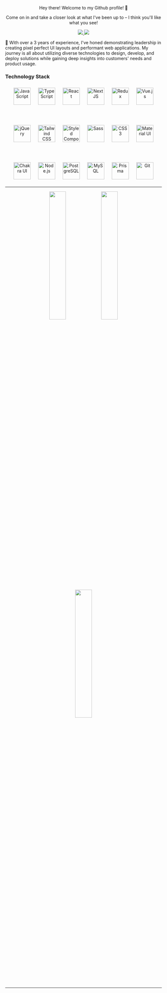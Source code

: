 <!--<p align="center"> 
<img src="https://github.com/ritik307/ritik307/blob/main/images/newbg(1).png" />
</p> -->
<br/>
<br/>
<p align="center"> 
Hey there! Welcome to my Github profile! 👋
</p>

<p align="center">
    <!--As a dedicated Frontend Engineer bursting with enthusiasm for crafting delightful digital experiences I invite you to
   <br/> -->
   Come on in and take a closer look at what I've been up to – I think you'll like what you see!
 
  <p align="center">
    <a href="https://www.linkedin.com/in/felipe-rodrigues-2929351b8/">
     <img src="https://img.shields.io/badge/-feliperodrigues-blue?style=flat-square&logo=linkedin&logoColor=white"/>
    </a>  
    <a href="mailto: dev.rodriguesfelipp@gmail.com">
     <img src="https://img.shields.io/badge/-felipprodrigues-c14438?style=flat-square&logo=Gmail&logoColor=white&link=mailto:dev.rodriguesfelipp@gmail.com"/>
   </a>
  </p>

  🚀 With over a 3 years of experience, I've honed demonstrating leadership in creating pixel perfect UI layouts and performant web applications. My journey is all about utilizing diverse technologies to design, develop, and deploy solutions while gaining deep insights into customers' needs and product usage.
 
</p> 

### Technology Stack

<p align="center">
  <a href="https://www.javascript.com/" target="_blank"><img style="margin: 10px" src="https://profilinator.rishav.dev/skills-assets/javascript-original.svg" alt="JavaScript" height="55" /></a>
  <a href="https://www.typescriptlang.org/" target="_blank"><img style="margin: 10px" src="https://profilinator.rishav.dev/skills-assets/typescript-original.svg" alt="TypeScript" height="55" /></a>
  <a href="https://reactjs.org/" target="_blank"><img style="margin: 10px" src="https://profilinator.rishav.dev/skills-assets/react-original-wordmark.svg" alt="React" height="55" /></a>
  <a href="https://nextjs.org/" target="_blank"><img style="margin: 10px" src="https://profilinator.rishav.dev/skills-assets/nextjs.png" alt="NextJS" height="55" /></a>
  <a href="https://redux.js.org/" target="_blank"><img style="margin: 10px" src="https://profilinator.rishav.dev/skills-assets/redux-original.svg" alt="Redux" height="55" /></a>
  <a href="https://vuejs.org/" target="_blank"><img style="margin: 10px" src="https://profilinator.rishav.dev/skills-assets/vuejs-original-wordmark.svg" alt="Vue.js" height="55" /></a>
</p>
<br/>
<p align="center">
  <a href="https://jquery.com/" target="_blank"><img style="margin: 10px" src="https://profilinator.rishav.dev/skills-assets/jquery.png" alt="jQuery" height="55" /></a>
  <a href="https://www.tailwindcss.com/" target="_blank"><img style="margin: 10px" src="https://profilinator.rishav.dev/skills-assets/tailwindcss.svg" alt="Tailwind CSS" height="55" /></a>
  <a href="https://styled-components.com/" target="_blank"><img style="margin: 10px" src="https://profilinator.rishav.dev/skills-assets/styled-components.png" alt="Styled Components" height="55" /></a>
  <a href="https://sass-lang.com/" target="_blank"><img style="margin: 10px" src="https://profilinator.rishav.dev/skills-assets/sass-original.svg" alt="Sass" height="55" /></a>
  <a href="https://www.w3schools.com/css/" target="_blank"><img style="margin: 10px" src="https://profilinator.rishav.dev/skills-assets/css3-original-wordmark.svg" alt="CSS3" height="55" /></a>
  <a href="https://mui.com/" target="_blank"><img style="margin: 10px" src="https://profilinator.rishav.dev/skills-assets/mui.png" alt="Material UI" height="55" /></a>
 </p>
<br/>
<p align="center">
  <a href="https://chakra-ui.com/" target="_blank"><img style="margin: 10px" src="https://profilinator.rishav.dev/skills-assets/chakraui.png" alt="Chakra UI" height="55" /></a>
  <a href="https://nodejs.org/" target="_blank"><img style="margin: 10px" src="https://profilinator.rishav.dev/skills-assets/nodejs-original-wordmark.svg" alt="Node.js" height="55" /></a>
  <a href="https://www.postgresql.org/" target="_blank"><img style="margin: 10px" src="https://profilinator.rishav.dev/skills-assets/postgresql-original-wordmark.svg" alt="PostgreSQL" height="55" /></a>
  <a href="https://www.mysql.com/" target="_blank"><img style="margin: 10px" src="https://profilinator.rishav.dev/skills-assets/mysql-original-wordmark.svg" alt="MySQL" height="55" /></a>
  <a href="https://www.prisma.io/" target="_blank"><img style="margin: 10px" src="https://profilinator.rishav.dev/skills-assets/prisma.png" alt="Prisma" height="55" /></a>
  <a href="https://github.com/" target="_blank"><img style="margin: 10px" src="https://profilinator.rishav.dev/skills-assets/git-scm-icon.svg" alt="Git" height="55" /></a>
</p>

---

<p align="center">
  <img src="https://github-readme-stats.vercel.app/api?username=felipprodrigues&show_icons=true&line_height=27" style="width: 32.5%;">
  <img src="https://github-readme-streak-stats.herokuapp.com/?user=felipprodrigues&show_icons=true&locale=en&layout=compact&line_height=0" style="width: 32.5%;">
</p>

<p align="center">
  <img src="https://github-readme-stats.vercel.app/api/top-langs/?username=felipprodrigues&hide=html,css,java,shaderlab,kotlin,hlsl&layout=compact" style="width: 32.5%;">
</p> 
<hr>
